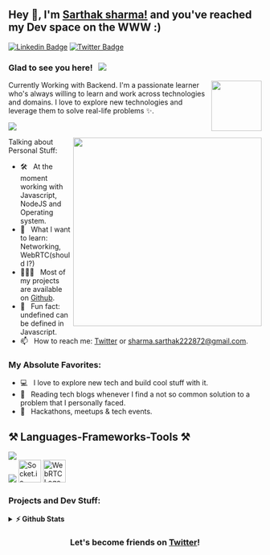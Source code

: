 ## Hey 👋, I'm [Sarthak sharma!](https://twitter.com/sarthaksharma85) and you've reached my Dev space on the WWW :)

<!-- [![Website Badge](https://img.shields.io/badge/Website-3b5998?style=flat-square&logo=google-chrome&logoColor=white)](https://vikrantbhat.com/) -->

[![Linkedin Badge](https://img.shields.io/badge/LinkedIn-0077B5?style=for-the-badge&logo=linkedin&logoColor=white)](https://www.linkedin.com/in/sarthaksharma27/)
[![Twitter Badge](https://img.shields.io/badge/Twitter-1DA1F2?style=for-the-badge&logo=twitter&logoColor=white)](https://twitter.com/sarthaksharma85)

### Glad to see you here! &nbsp; ![](https://visitor-badge.glitch.me/badge?page_id=sathaksharma27.bhatvikrant&style=flat-square&color=0088cc)

<img align="right" width="100" alt="" src="assets/rzp.gif" />

Currently Working with Backend. I'm a passionate learner who's always willing to learn and work across technologies and domains. I love to explore new technologies and leverage them to solve real-life problems ✨. 

[![](https://gitwar.herokuapp.com/badge?username=bhatvikrant&label=Gitwar%20Profile%20Score&style=for-the-badge&color=0088cc)](https://gitwar.herokuapp.com/bhatvikrant) 

<img align="right" width="375" alt="" src="https://media.giphy.com/media/SIuI7syOPvm1HAd5GF/giphy.gif" />

 Talking about Personal Stuff:

- 🛠 &nbsp; At the moment working with Javascript, NodeJS and Operating system.
- 👀 &nbsp; What I want to learn: Networking, WebRTC(should I?)
- 👨🏻‍💻 &nbsp; Most of my projects are available on [Github](https://github.com/bhatvikrant).
- 👾 &nbsp; Fun fact: undefined can be defined in Javascript. <!-- > var some_var; undefined > some_var == undefined true > undefined = 'i am undefined' -->
- 📫 &nbsp; How to reach me: [Twitter](https://twitter.com/sarthaksharma85) or sharma.sarthak222872@gmail.com.
<!-- - 📝 &nbsp; Checkout my [Resume](https://github.com/bhatvikrant/bhatvikrant/blob/master/resume.pdf). (Haven't update it in a while, but here you go) -->
<!-- - 🚀 &nbsp; I’m currently learning Backend Development. -->
### My Absolute Favorites:

- 💻 &nbsp; I love to explore new tech and build cool stuff with it.
- 📰 &nbsp; Reading tech blogs whenever I find a not so common solution to a problem that I personally faced.
- 🍕 &nbsp; Hackathons, meetups & tech events.

<h2 align="left">⚒️ Languages-Frameworks-Tools ⚒️</h2>

<div align="left"> <img src="https://skillicons.dev/icons?i=nodejs,github,javascript,typescript,express,mongodb,graphql" /><br> <img src="https://skillicons.dev/icons?i=linux,mysql,html,css,git,redis" /> <img src="https://upload.wikimedia.org/wikipedia/commons/thumb/9/96/Socket-io.svg/2048px-Socket-io.svg.png" alt="Socket.io Logo" style="height: 45px;"> <img src="https://webrtc.github.io/webrtc-org/assets/images/webrtc-logo-vert-retro-255x305.png" alt="WebRTC Logo" style="height: 45px;">

### Projects and Dev Stuff:
<details> <summary><b>⚡ Github Stats</b></summary>

<img height="180em" src="https://github-readme-stats.vercel.app/api?username=sarthaksharma27&show_icons=true&hide_border=true&&count_private=true&include_all_commits=true" /> <img height="180em" src="https://github-readme-stats.vercel.app/api/top-langs/?username=sarthaksharma27&exclude_repo=KNN-Image-Classification&show_icons=true&hide_border=true&layout=compact&langs_count=8"/> </details>

<div align="center">

### Let's become friends on [Twitter](https://twitter.com/sarthaksharma85)!

</div>
